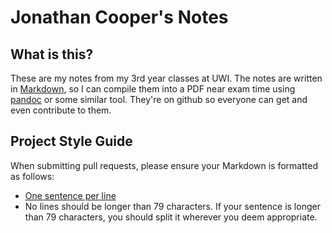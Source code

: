 Jonathan Cooper's Notes
=======================

What is this?
-------------
These are my notes from my 3rd year classes at UWI.
The notes are written in [Markdown](http://en.wikipedia.org/wiki/Markdown), so
I can compile them into a PDF near exam time using
[pandoc](http://johnmacfarlane.net/pandoc/) or some similar tool.
They're on github so everyone can get and even contribute to them.

Project Style Guide
-------------------
When submitting pull requests, please ensure your Markdown is formatted
as follows:

+ [One sentence per line](rhodesmill.org/brandon/2012/one-sentence-per-line/)
+ No lines should be longer than 79 characters.
    If your sentence is longer than 79 characters, you should split it
    wherever you deem appropriate.
